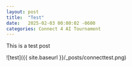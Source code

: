 ```yaml
---
layout: post
title:  "Test"
date:   2025-02-03 00:00:02 -0600
categories: Connect 4 AI Tournament
---
```


This is a test post

![test]({{ site.baseurl }}/_posts/connecttest.png)